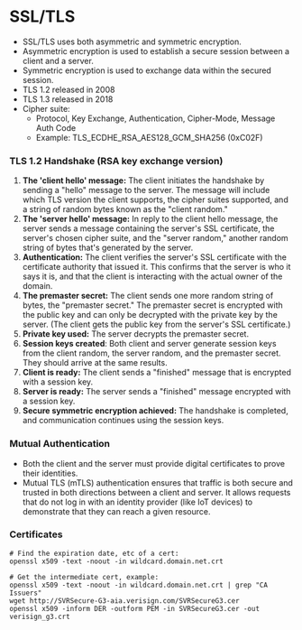 # SSL/TLS

* SSL/TLS uses both asymmetric and symmetric encryption.
* Asymmetric encryption is used to establish a secure session between a client and a server.
* Symmetric encryption is used to exchange data within the secured session.
* TLS 1.2 released in 2008
* TLS 1.3 released in 2018
* Cipher suite:
    * Protocol, Key Exchange, Authentication, Cipher-Mode, Message Auth Code
    * Example: TLS_ECDHE_RSA_AES128_GCM_SHA256 (0xC02F)

### TLS 1.2 Handshake (RSA key exchange version)
1. **The 'client hello' message:** The client initiates the handshake by sending a "hello" message to the server. The message will include which TLS version the client supports, the cipher suites supported, and a string of random bytes known as the "client random."
2. **The 'server hello' message:** In reply to the client hello message, the server sends a message containing the server's SSL certificate, the server's chosen cipher suite, and the "server random," another random string of bytes that's generated by the server.
3. **Authentication:** The client verifies the server's SSL certificate with the certificate authority that issued it. This confirms that the server is who it says it is, and that the client is interacting with the actual owner of the domain.
4. **The premaster secret:** The client sends one more random string of bytes, the "premaster secret." The premaster secret is encrypted with the public key and can only be decrypted with the private key by the server. (The client gets the public key from the server's SSL certificate.)
5. **Private key used:** The server decrypts the premaster secret.
6. **Session keys created**: Both client and server generate session keys from the client random, the server random, and the premaster secret. They should arrive at the same results.
7. **Client is ready:** The client sends a "finished" message that is encrypted with a session key.
8. **Server is ready:** The server sends a "finished" message encrypted with a session key.
9. **Secure symmetric encryption achieved:** The handshake is completed, and communication continues using the session keys.

### Mutual Authentication
* Both the client and the server must provide digital certificates to prove their identities.
* Mutual TLS (mTLS) authentication ensures that traffic is both secure and trusted in both directions between a client and server. It allows requests that do not log in with an identity provider (like IoT devices) to demonstrate that they can reach a given resource.

### Certificates

```shell script
# Find the expiration date, etc of a cert:
openssl x509 -text -noout -in wildcard.domain.net.crt

# Get the intermediate cert, example:
openssl x509 -text -noout -in wildcard.domain.net.crt | grep "CA Issuers"
wget http://SVRSecure-G3-aia.verisign.com/SVRSecureG3.cer
openssl x509 -inform DER -outform PEM -in SVRSecureG3.cer -out verisign_g3.crt
```
